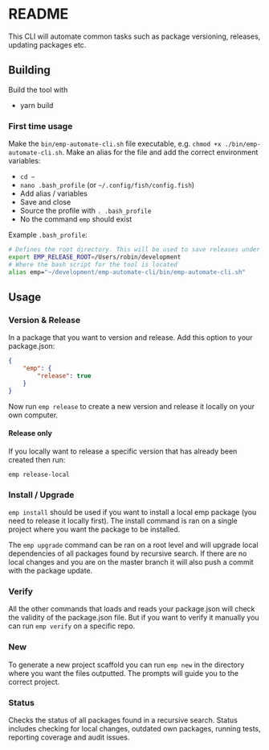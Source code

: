 # README

This CLI will automate common tasks such as package versioning, releases, updating packages etc.

## Building

Build the tool with

- yarn build

### First time usage

Make the `bin/emp-automate-cli.sh` file executable, e.g. `chmod +x ./bin/emp-automate-cli.sh`.
Make an alias for the file and add the correct environment variables:

* `cd ~`
* `nano .bash_profile` (or `~/.config/fish/config.fish`)
* Add alias / variables
* Save and close
* Source the profile with `. .bash_profile`
* No the command `emp` should exist

Example `.bash_profile`:

```sh
# Defines the root directory. This will be used to save releases under root/.releases
export EMP_RELEASE_ROOT=/Users/robin/development
# Where the bash script for the tool is located
alias emp="~/development/emp-automate-cli/bin/emp-automate-cli.sh"
```

## Usage

### Version & Release
In a package that you want to version and release. Add this option to your package.json:

```json
{
    "emp": {
        "release": true
    }
}
```

Now run `emp release` to create a new version and release it locally on your own computer.


#### Release only
If you locally want to release a specific version that has already been created then run:

`emp release-local`


### Install / Upgrade
`emp install` should be used if you want to install a local emp package (you need to release it locally first). The install command is ran on a single project where you want the package to be installed.

The `emp upgrade` command can be ran on a root level and will upgrade local dependencies of all packages found by recursive search. If there are no local changes and you are on the master branch it will also push a commit with the package update.


### Verify
All the other commands that loads and reads your package.json will check the validity of the package.json file. But if you want to verify it manually you can run `emp verify` on a specific repo.


### New
To generate a new project scaffold you can run `emp new` in the directory where you want the files outputted. The prompts will guide you to the correct project.


### Status
Checks the status of all packages found in a recursive search. Status includes checking for local changes, outdated own packages, running tests, reporting coverage and audit issues.

